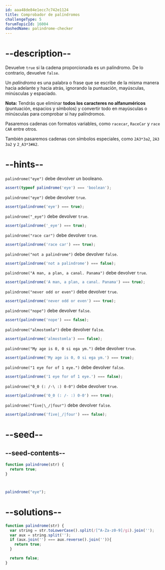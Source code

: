 ```yaml
---
id: aaa48de84e1ecc7c742e1124
title: Comprobador de palíndromos
challengeType: 5
forumTopicId: 16004
dashedName: palindrome-checker
---
```


# --description--

Devuelve `true` si la cadena proporcionada es un palíndromo. De lo contrario, devuelve `false`.

Un <dfn>palíndromo</dfn> es una palabra o frase que se escribe de la misma manera hacia adelante y hacia atrás, ignorando la puntuación, mayúsculas, minúsculas y espaciado.

**Nota:** Tendrás que eliminar **todos los caracteres no alfanuméricos** (puntuación, espacios y símbolos) y convertir todo en mayúsculas o minúsculas para comprobar si hay palíndromos.

Pasaremos cadenas con formatos variables, como `racecar`, `RaceCar` y `race CAR` entre otros.

También pasaremos cadenas con símbolos especiales, como `2A3*3a2`, `2A3 3a2` y `2_A3*3#A2`.

# --hints--

`palindrome("eye")` debe devolver un booleano.

```js
assert(typeof palindrome('eye') === 'boolean');
```

`palindrome("eye")` debe devolver `true`.

```js
assert(palindrome('eye') === true);
```

`palindrome("_eye")` debe devolver `true`.

```js
assert(palindrome('_eye') === true);
```

`palindrome("race car")` debe devolver `true`.

```js
assert(palindrome('race car') === true);
```

`palindrome("not a palindrome")` debe devolver `false`.

```js
assert(palindrome('not a palindrome') === false);
```

`palindrome("A man, a plan, a canal. Panama")` debe devolver `true`.

```js
assert(palindrome('A man, a plan, a canal. Panama') === true);
```

`palindrome("never odd or even")` debe devolver `true`.

```js
assert(palindrome('never odd or even') === true);
```

`palindrome("nope")` debe devolver `false`.

```js
assert(palindrome('nope') === false);
```

`palindrome("almostomla")` debe devolver `false`.

```js
assert(palindrome('almostomla') === false);
```

`palindrome("My age is 0, 0 si ega ym.")` debe devolver `true`.

```js
assert(palindrome('My age is 0, 0 si ega ym.') === true);
```

`palindrome("1 eye for of 1 eye.")` debe devolver `false`.

```js
assert(palindrome('1 eye for of 1 eye.') === false);
```

`palindrome("0_0 (: /-\ :) 0-0")` debe devolver `true`.

```js
assert(palindrome('0_0 (: /- :) 0-0') === true);
```

`palindrome("five|\_/|four")` debe devolver `false`.

```js
assert(palindrome('five|_/|four') === false);
```

# --seed--

## --seed-contents--

```js
function palindrome(str) {
  return true;
}



palindrome("eye");
```

# --solutions--

```js
function palindrome(str) {
  var string = str.toLowerCase().split(/[^A-Za-z0-9]/gi).join('');
  var aux = string.split('');
  if (aux.join('') === aux.reverse().join('')){
    return true;
  }

  return false;
}
```
